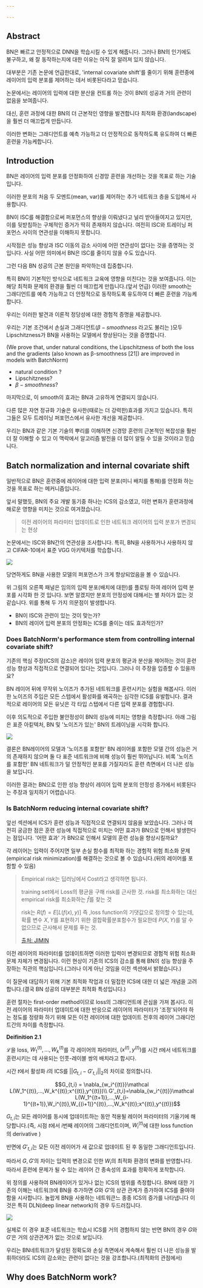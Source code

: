 ```yaml
---

---
```






## Abstract

BN은 빠르고 안정적으로 DNN을 학습시킬 수 있게 해줍니다. 그러나 BN의 인기에도 불구하고, 왜 잘 동작하는지에 대한 이유는 아직 잘 알려져 있지 않습니다.

대부분은 기존 논문에 언급한대로, 'internal covariate shift'를 줄이기 위해 훈련중에 레이어의 입력 분포를 제어하는 데서 비롯된다라고 믿습니다.

논문에서는 레이어의 입력에 대한 분산을 컨트롤 하는 것이 BN의 성공과 거의 관련이 없음을 보여줍니다.

대신, 훈련 과정에 대한 BN의 더 근본적인 영향을 발견합니다 최적화 환경(landscape)을 훨씬 더 매끄럽게 만듭니다.

이러한 변화는 그래디언트를 예측 가능하고 더 안정적으로 동작하도록 유도하여 더 빠른 훈련을 가능케합니다.



## Introduction

BN은 레이어의 입력 분포를 안정화하여 신경망 훈련을 개선하는 것을 목표로 하는 기술입니다.

이러한 분포의 처음 두 모멘트(mean, var)를 제어하는 추가 네트워크 층을 도입해서 사용합니다.

BN이 ISC를 해결함으로써 퍼포먼스의 향상을 이뤄냈다고 널리 받아들여지고 있지만, 이를 뒷받침하는 구체적인 증거가 딱히 존재하지 않습니다. 여전히 ISC와 트레이닝 퍼포먼스 사이의 연관성을 이해하지 못합니다.

시작점은 성능 향상과 ISC 이동의 감소 사이에 어떤 연관성이 없다는 것을 증명하는 것입니다. 사실 어떤 의미에서 BN은 ISC를 줄이지 않을 수도 있습니다.

그런 다음 BN 성공의 근본 원인을 파악하는데 집중합니다.

특히 BN이 기본적인 방식으로 네트워크 교육에 영향을 미친다는 것을 보여줍니다. 이는 해당 최적화 문제의 환경을 훨씬 더 매끄럽게 만듭니다.(앞서 언급) 이러한 smooth는 그래디언트를 예측 가능하고 더 안정적으로 동작하도록 유도하여 더 빠른 훈련을 가능케합니다.

우리는 이러한 발견과 이론적 정당성에 대한 경험적 증명을 제공합니다.

우리는 기본 조건에서 손실과 그래디언트($\beta-smoothness$ 라고도 불리는 )모두 Lipschitzness가 BN을 사용하는 모델에서 향상된다는 것을 증명합니다.

(We prove that, under natural conditions, the Lipschitzness of both the loss and the gradients (also known as β-smoothness [21]) are improved in models with BatchNorm)

- natural condition ?
- Lipschitzness?
- $\beta-smoothness$?



마지막으로, 이 smooth의 효과는 BN과 고유하게 연결되지 않습니다.

다른 많은 자연 정규화 기술은 유사한(때로는 더 강력한)효과를 가지고 있습니다. 특히 그들은 모두 트레이닝 퍼포먼스에서 유사한 개선을 제공합니다.

우리는 BN과 같은 기본 기술의 뿌리를 이해하면 신경망 훈련의 근본적인 복잡성을 훨씬 더 잘 이해할 수 있고 이 맥락에서 알고리즘 발전을 더 많이 알릴 수 있을 것이라고 믿습니다.



## Batch normalization and internal covariate shift

일반적으로 BN은 훈련중에 레이어에 대한 입력 분포(미니 배치를 통해)를 안정화 하는 것을 목표로 하는 메커니즘입니다.

앞서 말했듯, BN의 주요 개발 동기중 하나는 ICS의 감소였고, 이런 변화가 훈련과정에 해로운 영향을 미치는 것으로 여겨졌습니다.

> 이전 레이어의 파라미터 업데이트로 인한 네트워크 레이어의 입력 분포가 변경되는 현상

논문에서는 ISC와 BN간의 연관성을 조사합니다. 특히, BN을 사용하거나 사용하지 않고 CIFAR-10에서 표준 VGG 아키텍처를 학습합니다.

<img src = "https://py-tonic.github.io/images/hdbn/1.png">



당연하게도 BN을 사용한 모델의 퍼포먼스가 크게 향상되었음을 볼 수 있습니다.

위 그림의 오른쪽 패널은 임의의 입력 분포(배치에 대한)를 플로팅 하여 레이어 입력 분포를 시각화 한 것 입니다. 보면 알겠지만 분포의 안정성에 대해서는 별 차이가 없는 것 같습니다. 위를 통해 두 가지 의문점이 발생합니다.

- BN이 ISC와 관련이 있는 것이 맞는가?
- BN의 레이어 입력 분포의 안정화는 ICS를 줄이는 데도 효과적인가?



### Does BatchNorm's performance stem from controlling internal covariate shift?

기존의 핵심 주장(ICS의 감소)은 레이어 입력 분포의 평균과 분산을 제어하는 것이 훈련 성능 향상과 직접적으로 연결되어 있다는 것입니다. 그러나 이 주장을 입증할 수 있을까요?

BN 레이어 뒤에 무작위 노이즈가 추가된 네트워크를 훈련시키는 실험을 해봅시다. 이러한 노이즈의 주입은 모든 스텝에서 활성화를 왜곡하는 심각한 ICS를 유발합니다. 결과적으로 레이어의 모든 유닛은 각 타입 스텝에서 다른 입력 분포를 경험합니다. 

이후 의도적으로 주입한 불안정성이 BN의 성능에 미치는 영향을 측정합니다. 아래 그림은 표준 아킽텍처, BN 및 '노이즈가 있는' BN의 트레이닝을 시각화 합니다.

<img src = "https://py-tonic.github.io/images/hdbn/2.png">

결론은 BN레이어의 모델과 '노이즈를 포함한' BN 레이어를 포함한 모델 간의 성능은 거의 존재하지 않으며 둘 다 표준 네트워크에 비해 성능이 훨씬 뛰어납니다. 비록 '노이즈를 포함한' BN 네트워크가 덜 안정적인 분포를 가질지라도 훈련 측면에서 더 나은 성능을 보입니다.

이러한 결과는 BN으로 인한 성능 향상이 레이어 입력 분포의 안정성 증가에서 비롯된다는 주장과 일치하기 어렵습니다.



### Is BatchNorm reducing internal covariate shift?

앞선 섹션에서 ICS가 훈련 성능과 직접적으로 연결되지 않음을 보았습니다. 그러나 여전히 궁금한 점은 훈련 성능에 직접적으로 미치는 어떤 효과가 BN으로 인해서 발생한다는 점입니다. '어떤 효과' 가 BN으로 인해서 모델의 훈련 성능을 향상시킬까요?

각 레이어는 입력이 주어지면 일부 손실 함수를 최적화 하는 경험적 위험 최소화 문제(empirical risk minimization)를 해결하는 것으로 볼 수 있습니다.(뒤의 레이어를 포함할 수 있음)

> Empirical risk는 딥러닝에서 Cost라고 생각하면 됩니다.
>
> training set에서 Loss의 평균을 구해 risk를 근사한 것. risk를 최소화하는 대신 empirical risk를 최소화하는 $\hat f$를 찾는 것
>
> risk는 $R(f)=E[L(f(x),y)]$ 즉 ,loss function의 기댓값으로 정의할 수 있는데, 확률 변수 $X,Y$를 표현하기 위한 결합확률분포함수가 필요한데 $P(X,Y)$를 알 수 없으므로 근사해서 문제를 푸는 것.
>
> [출처: JIMIN](https://jiminsun.github.io/2018-04-30/erm/)

이전 레이어의 파라미터를 업데이트하면 이러한 입력이 변경되므로 경험적 위험 최소화 문제 자체가 변경됩니다. 이런 현상이 기존의 ICS의 감소를 통해 BN의 성능 향상을 주장하는 직관의 핵심입니다.(그러나 이게 아닌 것임을 이전 섹션에서 밝혔습니다.)

이 질문에 대답하기 위해 기본 최적화 작업과 더 밀접한 ICS에 대한 더 넓은 개념을 고려합니다.(결국 BN 성공의 대부분은 최적화 특성입니다.)

훈련 절차는 first-order method이므로 loss의 그래디언트에 관심을 가져 봅시다. 이전 레이어의 파라미터 업데이트에 대한 반응으로 레이어의 파라미터가 '조정'되어야 하는 정도를 정량화 하기 위해 모든 이전 레이어에 대한 업데이트 전후의 레이어 그래디언트간의 차이를 측정합니다.

**Deifinition 2.1**

$\mathcal L$을 loss, $W_1^{(t)},...,W_k^{(t)}$를 각 레이어의 파라미터, $(x^{(t)},y^{(t)})$를  시간 $t$에서 네트워크를 훈련시키는 데 사용되는 인풋-레이블 쌍의 배치라고 합시다.

시간 $t$에서 활성화 $i$의 ICS를 $\vert\vert G_{t,i}-G'_{t,i}\vert\vert_2$의 차이로 정의합니다.

$$G_{t,i} = \nabla_{w_i^{(t)}}\mathcal L(W_1^{(t)},...,W_k^{(t)};x^{(t)},y^{(t)})\\ G'_{t,i}=\nabla_{w_i^{(t)}}\mathcal L(W_1^{(t+1)},...,W_{i-1}^{(t+1)},W_i^{(t)},W_{(i+1)}^{(t)},...,W_k^{(t)};x^{(t)},y^{(t)})$$

$G_{t,i}$는 모든 레이어를 동시에 업데이트하는 동안 적용될 레이어 파라미터의 기울기에 해당합니다.(즉, 시점 $t$에서 $i$번째 레이어의 그래디언트이며, $W_i^{(t)}$에 대한 loss function의 derivative )

반면에 $G'_{t,i}$는 모든 이전 레이어가 새 값으로 업데이트 된 후 동일한 그래디언트입니다.

따라서 $G,G'$의 차이는 입력의 변경으로 인한 $W_i$의 최적화 환경의 변화를 반영합니다. 따라서 훈련에 문제가 될 수 있는 레이어 간 종속성의 효과를 정확하게 포착합니다.

위 정의를 사용하여 BN레이어가 있거나 없는 ICS의 범위를 측정합니다. BN에 대한 기존의 이해는 네트워크에 BN을 추가하면 $G$와 $G'$의 상관 관계가 증가하여 ICS를 줄여야 함을 시사합니다. 놀랍게 BN을 사용하는 네트워큰느 종종 ICS의 증가를 나타냅니다 이것은 특히 DLN(deep linear network)의 경우 두드러집니다.

<img src = "https://py-tonic.github.io/images/hdbn/3.png">

실제로 이 경우 표준 네트워크는 학습시 ICS를 거의 경험하지 않는 반면 BN의 경우 $G$와 $G'$은 거의 상관관계가 없는 것으로 보입니다.

우리는 BN네트워크가 달성된 정확도와 손실 측면에서 계속해서 훨씬 더 나은 성능을 발휘하더라도 ICS의 감소와는 관련이 없다는 것을 강조합니다.(최적화의 관점에서)



## Why does BatchNorm work?

